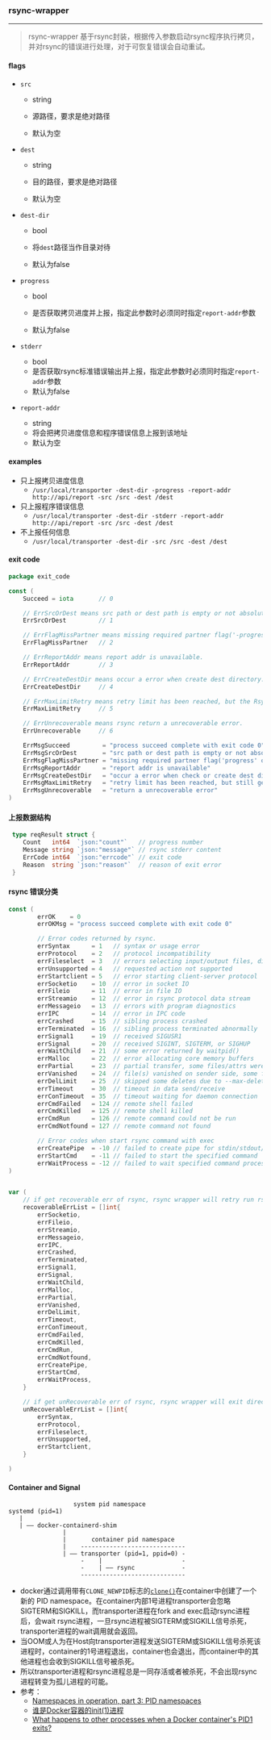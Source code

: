 ### rsync-wrapper

---

> rsync-wrapper 基于rsync封装，根据传入参数启动rsync程序执行拷贝，并对rsync的错误进行处理，对于可恢复错误会自动重试。



#### flags

- `src`

  - string

  - 源路径，要求是绝对路径

  - 默认为空

    

- `dest`

  - string

  - 目的路径，要求是绝对路径

  - 默认为空

    

- `dest-dir`

  - bool

  - 将`dest`路径当作目录对待

  - 默认为false

    

- `progress`

  - bool

  - 是否获取拷贝进度并上报，指定此参数时必须同时指定`report-addr`参数

  - 默认为false

    

- `stderr`

  - bool
  -  是否获取rsync标准错误输出并上报，指定此参数时必须同时指定`report-addr`参数
  - 默认为false
  
  
  
- `report-addr`

  - string
  - 将会把拷贝进度信息和程序错误信息上报到该地址
  - 默认为空



#### examples

- 只上报拷贝进度信息
  - `/usr/local/transporter -dest-dir -progress -report-addr http://api/report -src /src -dest /dest`
- 只上报程序错误信息
  - `/usr/local/transporter -dest-dir -stderr -report-addr http://api/report -src /src -dest /dest`
- 不上报任何信息
  - `/usr/local/transporter -dest-dir -src /src -dest /dest`

#### exit code

```go
package exit_code

const (
	Succeed = iota       // 0

	// ErrSrcOrDest means src path or dest path is empty or not absolute path.
	ErrSrcOrDest         // 1

	// ErrFlagMissPartner means missing required partner flag('-progress' and '-report-progress-addr' is a pair flags).
	ErrFlagMissPartner   // 2

	// ErrReportAddr means report addr is unavailable.
	ErrReportAddr        // 3

	// ErrCreateDestDir means occur a error when create dest directory.
	ErrCreateDestDir     // 4

	// ErrMaxLimitRetry means retry limit has been reached, but the Rsync still gives an error(can be recovered).
	ErrMaxLimitRetry     // 5

	// ErrUnrecoverable means rsync return a unrecoverable error.
	ErrUnrecoverable     // 6

	ErrMsgSucceed         = "process succeed complete with exit code 0"
	ErrMsgSrcOrDest       = "src path or dest path is empty or not absolute path"
	ErrMsgFlagMissPartner = "missing required partner flag('progress' or 'stderr' miss partner 'report-addr')"
	ErrMsgReportAddr      = "report addr is unavailable"
	ErrMsgCreateDestDir   = "occur a error when check or create dest directory"
	ErrMsgMaxLimitRetry   = "retry limit has been reached, but still get an error(can be recovered)"
	ErrMsgUnrecoverable   = "return a unrecoverable error"
)
```



#### 上报数据结构

```go
 type reqResult struct {
    Count   int64  `json:"count"`   // progress number
    Message string `json:"message"` // rsync stderr content
    ErrCode int64  `json:"errcode"` // exit code
    Reason  string `json:"reason"`  // reason of exit error
 }

```



#### rsync 错误分类

```go
const (
        errOK    = 0
        errOKMsg = "process succeed complete with exit code 0"

        // Error codes returned by rsync.
        errSyntax      = 1   // syntax or usage error
        errProtocol    = 2   // protocol incompatibility
        errFileselect  = 3   // errors selecting input/output files, dirs
        errUnsupported = 4   // requested action not supported
        errStartclient = 5   // error starting client-server protocol
        errSocketio    = 10  // error in socket IO
        errFileio      = 11  // error in file IO
        errStreamio    = 12  // error in rsync protocol data stream
        errMessageio   = 13  // errors with program diagnostics
        errIPC         = 14  // error in IPC code
        errCrashed     = 15  // sibling process crashed
        errTerminated  = 16  // sibling process terminated abnormally
        errSignal1     = 19  // received SIGUSR1
        errSignal      = 20  // received SIGINT, SIGTERM, or SIGHUP
        errWaitChild   = 21  // some error returned by waitpid()
        errMalloc      = 22  // error allocating core memory buffers
        errPartial     = 23  // partial transfer, some files/attrs were not transferred (see previous errors
        errVanished    = 24  // file(s) vanished on sender side, some files vanished before they could be transferred
        errDelLimit    = 25  // skipped some deletes due to --max-delete
        errTimeout     = 30  // timeout in data send/receive
        errConTimeout  = 35  // timeout waiting for daemon connection
        errCmdFailed   = 124 // remote shell failed
        errCmdKilled   = 125 // remote shell killed
        errCmdRun      = 126 // remote command could not be run
        errCmdNotfound = 127 // remote command not found

        // Error codes when start rsync command with exec
        errCreatePipe  = -10 // failed to create pipe for stdin/stdout/stderr
        errStartCmd    = -11 // failed to start the specified command
        errWaitProcess = -12 // failed to wait specified command process
)


var (
	// if get recoverable err of rsync, rsync wrapper will retry run rsync command
	recoverableErrList = []int{
		errSocketio,
		errFileio,
		errStreamio,
		errMessageio,
		errIPC,
		errCrashed,
		errTerminated,
		errSignal1,
		errSignal,
		errWaitChild,
		errMalloc,
		errPartial,
		errVanished,
		errDelLimit,
		errTimeout,
		errConTimeout,
		errCmdFailed,
		errCmdKilled,
		errCmdRun,
		errCmdNotfound,
		errCreatePipe,
		errStartCmd,
		errWaitProcess,
	}

	// if get unRecoverable err of rsync, rsync wrapper will exit direct
	unRecoverableErrList = []int{
		errSyntax,
		errProtocol,
		errFileselect,
		errUnsupported,
		errStartclient,
	}

)

```



#### Container and Signal

```
                  system pid namespace
systemd (pid=1)                         
   |
   | —— docker-containerd-shim
               |
               |       container pid namespace
               |    -----------------------------
               | —— transporter (pid=1, ppid=0) -
                    -    |                      - 
                    -    | —— rsync             - 
                    -----------------------------
```

- docker通过调用带有`CLONE_NEWPID`标志的[`clone()`](http://man7.org/linux/man-pages/man2/clone.2.html)在container中创建了一个新的 PID namespace。在container内部1号进程transporter会忽略 SIGTERM和SIGKILL，而transporter进程在fork and exec启动rsync进程后，会wait rsync进程，一旦rsync进程被SIGTERM或SIGKILL信号杀死，transporter进程的wait调用就会返回。
- 当OOM或人为在Host向transporter进程发送SIGTERM或SIGKILL信号杀死该进程时，container的1号进程退出，container也会退出，而container中的其他进程也会收到SIGKILL信号被杀死。
- 所以transporter进程和rsync进程总是一同存活或者被杀死，不会出现rsync进程转变为孤儿进程的可能。
- 参考：
  - [Namespaces in operation, part 3: PID namespaces](https://lwn.net/Articles/531419/)
  - [谁是Docker容器的init(1)进程](https://shareinto.github.io/2019/01/30/docker-init(1)/)
  - [What happens to other processes when a Docker container's PID1 exits?](https://stackoverflow.com/questions/39739658/what-happens-to-other-processes-when-a-docker-containers-pid1-exits)

